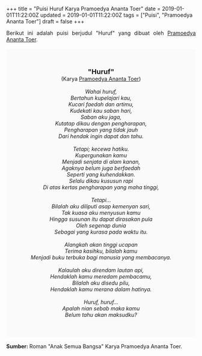 +++
title = "Puisi Huruf Karya Pramoedya Ananta Toer"
date = 2019-01-01T11:22:00Z
updated = 2019-01-01T11:22:00Z
tags = ["Puisi", "Pramoedya Ananta Toer"]
draft = false
+++

<div dir="ltr" style="text-align: left;" trbidi="on"><div style="text-align: justify;">Berikut ini adalah puisi berjudul "Huruf" yang dibuat oleh <a href="https://ensiklopedia.kemdikbud.go.id/sastra/artikel/Pramoedya_Ananta_Toer" target="_blank">Pramoedya Ananta Toer</a>. </div><br /><div style="background: #FAFAFA; font-size: 14px; height: auto; margin: 0 auto; padding: 50px; text-align: center; width: auto;"><span style="font-size: 18px;"><b>"Huruf"</b></span><br />(Karya <a href="https://www.sekata.web.id/tags/pramoedya-ananta-toer" target="_blank">Pramoedya Ananta Toer</a>)<br /><br /><i>Wahai huruf,<br />Bertahun kupelajari kau,<br />Kucari faedah dan artimu,<br />Kudekati kau saban hari,<br />Saban aku jaga,<br />Kutatap dikau dengan pengharapan,<br />Pengharapan yang tidak jauh<br />Dari hendak ingin dapat dan tahu.<br /><br />Tetapi; kecewa hatiku.<br />Kupergunakan kamu<br />Menjadi senjata di alam kanan,<br />Agaknya belum juga berfaedah<br />Seperti yang kuhendakkan.<br />Selalu dikau kususun rapi<br />Di atas kertas pengharapan yang maha tinggi,<br /><br />Tetapi...<br />Bilalah aku diliputi asap kemenyan sari,<br />Tak kuasa aku menyusun kamu<br />Hingga susunan itu dapat dirasakan pula<br />Oleh segenap dunia<br />Sebagai yang kurasa pada waktu itu.<br /><br />Alangkah akan tinggi ucapan<br />Terima kasihku, bilalah kamu<br />Menjadi buku terbuka bagi manusia yang membacanya.<br /><br />Kalaulah aku direndam lautan api,<br />Hendaklah kamu meredam pembacamu,<br />Bilalah aku disedu pilu,<br />Hendaklah kamu merana dalam hatinya.<br /><br />Huruf, huruf...<br />Apalah nian sebab maka kamu<br />Belum tahu akan maksudku?</i></div><br /><b>Sumber: </b> Roman "Anak Semua Bangsa" Karya Pramoedya Ananta Toer.</div>
